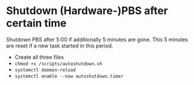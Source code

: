 # Shutdown (Hardware-)PBS after certain time
Shutdown PBS after 5:00 if additionally 5 minutes are gone. This 5 minutes are reset if a new task started in this period.
- Create all three files
- `chmod +x /scripts/autoshutdown.sh`
- `systemctl daemon-reload`
- `systemctl enable --now autoshutdown.timer`
